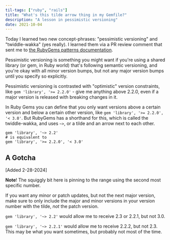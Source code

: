 ```yaml
---
til-tags: ["ruby", "rails"]
title: "What's this tilde arrow thing in my Gemfile?"
description: "A lesson in pessimistic versioning"
date: 2021-10-04
---
```


Today I learned two new concept-phrases: "pessimistic versioning" and "twiddle-wakka" (yes really). I learned them via a PR review comment that sent me to [the RubyGems patterns documentation](https://guides.rubygems.org/patterns/).

Pessimistic versioning is something you might want if you're using a shared library (or gem, in Ruby world) that's following semantic versioning, and you're okay with all minor version bumps, but not any major version bumps until you specify so explicitly. 

Pessimistic versioning is contrasted with "optimistic" version constraints, like `gem 'library', '>= 2.2.0'` - give me anything above 2.2.0, even if a major version is released with breaking changes in it. 

In Ruby Gems you can define that you only want versions above a certain version and below a certain other version, like `gem 'library', '>= 2.2.0', '< 3.0'`. 
But RubyGems has a shorthand for this, which is called the twiddle-wakka, and uses `~>`, or a tilde and an arrow next to each other. 

```
gem 'library', '~> 2.2'
# is equivalent to 
gem 'library', '>= 2.2.0', '< 3.0'
```

## A Gotcha
[Added 2-28-2024]

**Note**! The squiggly bit here is pinning to the range using the second most specific number. 

If you want any minor or patch updates, but not the next major version, make sure to only include the major and minor versions in your version number with the tilde, _not_ the patch version. 

`gem 'library', '~> 2.2'` would allow me to receive 2.3 or 2.2.1, but not 3.0. 

`gem 'library', '~> 2.2.1'` would allow me to receive 2.2.2, but not 2.3. This may be what you want sometimes, but probably not most of the time.  


